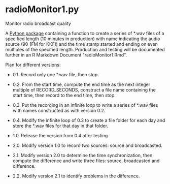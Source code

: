 # radioMonitor1.py 
Monitor radio broadcast quality

A [Python package](https://packaging.python.org/tutorials/packaging-projects/) containing a function to create a series of *.wav files of a specified length (10 minutes in production) with name indicating the audio source (90_1FM for KKFI) and the time stamp started and ending on even multiples of the specified length.  Production and testing will be documented further in an R Markdown Document "radioMonitor1.Rmd".  

Plan for different versions:  

* 0.1.  Record only one *.wav file, then stop.  

* 0.2.  From the start time, compute the end time as the next integer multiple of RECORD_SECONDS, construct a file name containing the start time, then record to the end time, then stop.  

* 0.3.  Put the recording in an infinite loop to write a series of *.wav files with names constructed as with version 0.2.  

* 0.4.  Modify the infinite loop of 0.3 to create a file folder for each day and store the *.wav files for that day in that folder.  

* 1.0.  Release the version from 0.4 after testing.  

* 2.0.  Modify version 1.0 to record two sources: source and broadcasted.    

* 2.1.  Modify version 2.0 to determine the time synchronization, then compute the difference and write three files:  source, broadcasted and difference.    

* 2.2.  Modify version 2.1 to identify problems in the difference.  
 